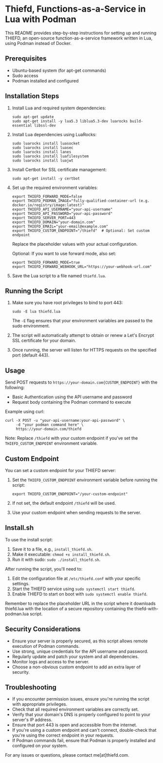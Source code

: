 # Thiefd, Functions-as-a-Service in Lua with Podman

This README provides step-by-step instructions for setting up and running THIEFD, an open-source function-as-a-service framework written in Lua, using Podman instead of Docker.

## Prerequisites

- Ubuntu-based system (for apt-get commands)
- Sudo access
- Podman installed and configured

## Installation Steps

1. Install Lua and required system dependencies:
   ```
   sudo apt-get update
   sudo apt-get install -y lua5.3 liblua5.3-dev luarocks build-essential libssl-dev
   ```

2. Install Lua dependencies using LuaRocks:
   ```
   sudo luarocks install luasocket
   sudo luarocks install luasec
   sudo luarocks install lanes
   sudo luarocks install luafilesystem
   sudo luarocks install luajwt
   ```

3. Install Certbot for SSL certificate management:
   ```
   sudo apt-get install -y certbot
   ```

4. Set up the required environment variables:
   ```
   export THIEFD_FORWARD_MODE=false
   export THIEFD_PODMAN_IMAGE="fully-qualified-container-url (e.g. docker.io/registry/image:latest)"
   export THIEFD_API_USERNAME="your-api-username"
   export THIEFD_API_PASSWORD="your-api-password"
   export THIEFD_SERVER_PORT=443
   export THIEFD_DOMAIN="your-domain.com"
   export THIEFD_EMAIL="your-email@example.com"
   export THIEFD_CUSTOM_ENDPOINT="/thiefd"  # Optional: Set custom endpoint
   ```
   Replace the placeholder values with your actual configuration.

   Optional: If you want to use forward mode, also set:
   ```
   export THIEFD_FORWARD_MODE=true
   export THIEFD_FORWARD_WEBHOOK_URL="https://your-webhook-url.com"
   ```

5. Save the Lua script to a file named `thiefd.lua`.

## Running the Script

1. Make sure you have root privileges to bind to port 443:
   ```
   sudo -E lua thiefd.lua
   ```
   The `-E` flag ensures that your environment variables are passed to the sudo environment.

2. The script will automatically attempt to obtain or renew a Let's Encrypt SSL certificate for your domain.

3. Once running, the server will listen for HTTPS requests on the specified port (default 443).

## Usage

Send POST requests to `https://your-domain.com{CUSTOM_ENDPOINT}` with the following:
- Basic Authentication using the API username and password
- Request body containing the Podman command to execute

Example using curl:
```
curl -X POST -u "your-api-username:your-api-password" \
     -d "your podman command here" \
     https://your-domain.com/thiefd
```

Note: Replace `/thiefd` with your custom endpoint if you've set the `THIEFD_CUSTOM_ENDPOINT` environment variable.

## Custom Endpoint

You can set a custom endpoint for your THIEFD server:

1. Set the `THIEFD_CUSTOM_ENDPOINT` environment variable before running the script:
   ```
   export THIEFD_CUSTOM_ENDPOINT="/your-custom-endpoint"
   ```

2. If not set, the default endpoint `/thiefd` will be used.

3. Use your custom endpoint when sending requests to the server.

## Install.sh

To use the install script:

1. Save it to a file, e.g., `install_thiefd.sh`.
2. Make it executable: `chmod +x install_thiefd.sh`.
3. Run it with sudo: `sudo ./install_thiefd.sh`.

After running the script, you'll need to:

1. Edit the configuration file at `/etc/thiefd.conf` with your specific settings.
2. Start the THIEFD service using `sudo systemctl start thiefd`.
3. Enable THIEFD to start on boot with `sudo systemctl enable thiefd`.

Remember to replace the placeholder URL in the script where it downloads thiefd.lua with the location of a secure repository containing the thiefd-with-podman.lua script.

## Security Considerations

- Ensure your server is properly secured, as this script allows remote execution of Podman commands.
- Use strong, unique credentials for the API username and password.
- Regularly update and patch your system and all dependencies.
- Monitor logs and access to the server.
- Choose a non-obvious custom endpoint to add an extra layer of security.

## Troubleshooting

- If you encounter permission issues, ensure you're running the script with appropriate privileges.
- Check that all required environment variables are correctly set.
- Verify that your domain's DNS is properly configured to point to your server's IP address.
- Ensure that port 443 is open and accessible from the internet.
- If you're using a custom endpoint and can't connect, double-check that you're using the correct endpoint in your requests.
- If Podman commands fail, ensure that Podman is properly installed and configured on your system.

For any issues or questions, please contact me[at]thiefd.com.
